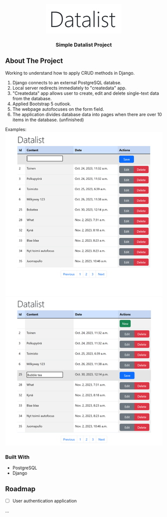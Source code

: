 <!-- PROJECT LOGO -->
<br />
<div align="center">
  <a href="https://github.com/RPLaine/djangotest/">
    <img src="img/logo.png" alt="Logo">
  </a>

  <h3 align="center">Simple Datalist Project</h3>
</div>


<!-- ABOUT THE PROJECT -->
## About The Project

Working to understand how to apply CRUD methods in Django.
1. Django connects to an external PostgreSQL databse.
2. Local server redirects immediately to "createdata" app.
3. "Createdata" app allows user to create, edit and delete single-text data from the database.
4. Applied Bootstrap 5 outlook.
5. The webpage autofocuses on the form field.
6. The application divides database data into pages when there are over 10 items in the database. (unfinished)

Examples:
<img src="img/screen.png" alt="example1">
<img src="img/screen_edit.png" alt="example2">


<!-- BUILDWITH -->
### Built With

* PostgreSQL
* Django


<!-- ROADMAP -->
## Roadmap

* [ ] User authentication application

...
